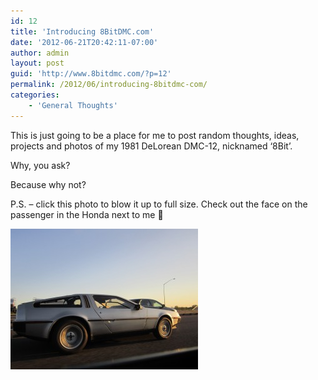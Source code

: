 ```yaml
---
id: 12
title: 'Introducing 8BitDMC.com'
date: '2012-06-21T20:42:11-07:00'
author: admin
layout: post
guid: 'http://www.8bitdmc.com/?p=12'
permalink: /2012/06/introducing-8bitdmc-com/
categories:
    - 'General Thoughts'
---
```


This is just going to be a place for me to post random thoughts, ideas, projects and photos of my 1981 DeLorean DMC-12, nicknamed ‘8Bit’.

Why, you ask?

Because why not?

P.S. – click this photo to blow it up to full size. Check out the face on the passenger in the Honda next to me 🙂

[![](../assets/images/2012/06/IMG_0172-300x225.jpg "8Bit on the highway in El Dorado Hills")](../assets/images/2012/06/IMG_0172.jpg)
